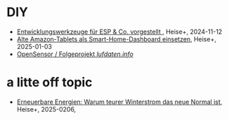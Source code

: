 # DIY

- [Entwicklungswerkzeuge für ESP & Co. vorgestellt ](https://www.heise.de/hintergrund/Entwicklungswerkzeuge-fuer-ESP-Co-vorgestellt-10001494.html?seite=all), Heise+, 2024-11-12
- [Alte Amazon-Tablets als Smart-Home-Dashboard einsetzen](https://www.heise.de/ratgeber/Alte-Amazon-Tablets-als-Smart-Home-Dashboard-einsetzen-10215288.html), Heise+, 2025-01-03
- [OpenSensor / Folgeprojekt *lufdaten.info*](https://sensor.community/de/)


# a litte off topic
- [Erneuerbare Energien: Warum teurer Winterstrom das neue Normal ist](https://www.heise.de/hintergrund/Streit-um-Strompreise-Ursachen-und-Loesungsvorschlaege-10245191.html?seite=all), Heise+, 2025-0206, 
